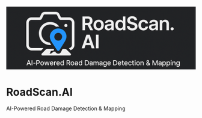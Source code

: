 ![roadscan.ai-banner](/assets/banner_resized.PNG)
# RoadScan.AI
AI-Powered Road Damage Detection &amp; Mapping
